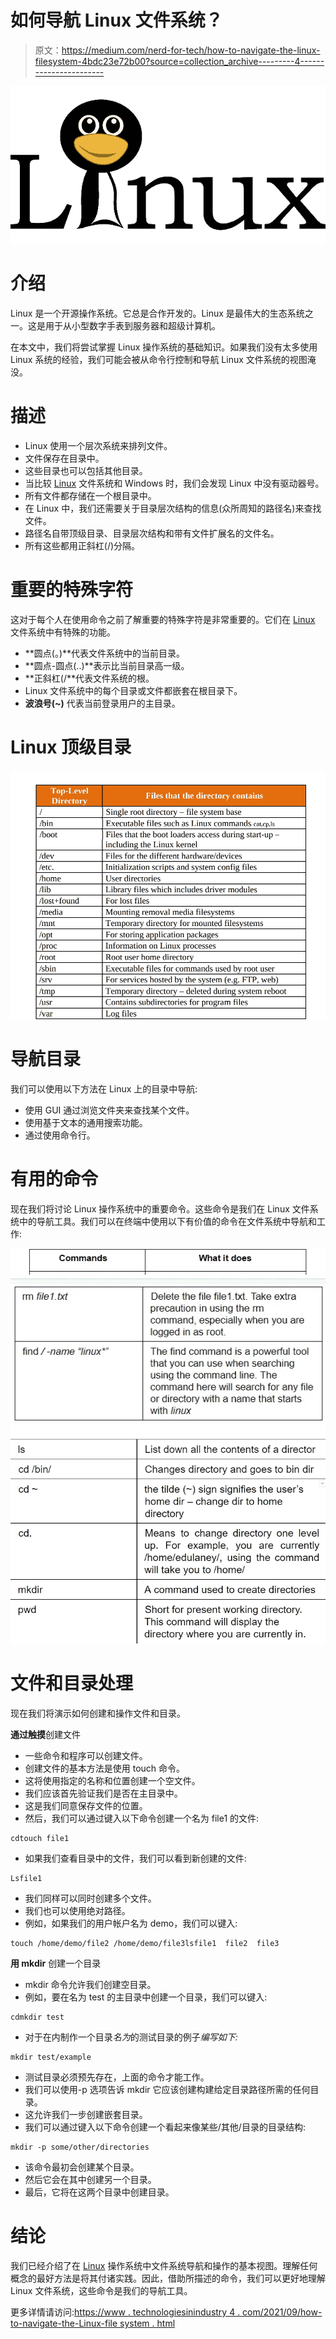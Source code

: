 # 如何导航 Linux 文件系统？

> 原文：<https://medium.com/nerd-for-tech/how-to-navigate-the-linux-filesystem-4bdc23e72b00?source=collection_archive---------4----------------------->

![](img/4ab8aee1c0fb09f77e60a16cb5938d06.png)

# 介绍

Linux 是一个开源操作系统。它总是合作开发的。Linux 是最伟大的生态系统之一。这是用于从小型数字手表到服务器和超级计算机。

在本文中，我们将尝试掌握 Linux 操作系统的基础知识。如果我们没有太多使用 Linux 系统的经验，我们可能会被从命令行控制和导航 Linux 文件系统的视图淹没。

# 描述

*   Linux 使用一个层次系统来排列文件。
*   文件保存在目录中。
*   这些目录也可以包括其他目录。
*   当比较 [Linux](https://www.technologiesinindustry4.com/2021/05/basic-linux-administration.html) 文件系统和 Windows 时，我们会发现 Linux 中没有驱动器号。
*   所有文件都存储在一个根目录中。
*   在 Linux 中，我们还需要关于目录层次结构的信息(众所周知的路径名)来查找文件。
*   路径名自带顶级目录、目录层次结构和带有文件扩展名的文件名。
*   所有这些都用正斜杠(/)分隔。

# 重要的特殊字符

这对于每个人在使用命令之前了解重要的特殊字符是非常重要的。它们在 [Linux](https://www.technologiesinindustry4.com/2021/05/basic-linux-administration.html) 文件系统中有特殊的功能。

*   **圆点(。)**代表文件系统中的当前目录。
*   **圆点-圆点(..)**表示比当前目录高一级。
*   **正斜杠(/**代表文件系统的根。
*   Linux 文件系统中的每个目录或文件都嵌套在根目录下。
*   **波浪号(~)** 代表当前登录用户的主目录。

# Linux 顶级目录

![](img/7ca7590455c89e8aa9bd4fa6fe3aea32.png)

# 导航目录

我们可以使用以下方法在 Linux 上的目录中导航:

*   使用 GUI 通过浏览文件夹来查找某个文件。
*   使用基于文本的通用搜索功能。
*   通过使用命令行。

# 有用的命令

现在我们将讨论 Linux 操作系统中的重要命令。这些命令是我们在 Linux 文件系统中的导航工具。我们可以在终端中使用以下有价值的命令在文件系统中导航和工作:

![](img/709bfb3b5d00652dd60d165a0b080adf.png)![](img/865107b804c181ab164703361559bdc3.png)![](img/14cdb01c33c7f353f5cb9774374b0f75.png)

# 文件和目录处理

现在我们将演示如何创建和操作文件和目录。

**通过触摸**创建文件

*   一些命令和程序可以创建文件。
*   创建文件的基本方法是使用 touch 命令。
*   这将使用指定的名称和位置创建一个空文件。
*   我们应该首先验证我们是否在主目录中。
*   这是我们同意保存文件的位置。
*   然后，我们可以通过键入以下命令创建一个名为 file1 的文件:

```
cdtouch file1
```

*   如果我们查看目录中的文件，我们可以看到新创建的文件:

```
Lsfile1
```

*   我们同样可以同时创建多个文件。
*   我们也可以使用绝对路径。
*   例如，如果我们的用户帐户名为 demo，我们可以键入:

```
touch /home/demo/file2 /home/demo/file3lsfile1  file2  file3
```

**用 mkdir** 创建一个目录

*   mkdir 命令允许我们创建空目录。
*   例如，要在名为 test 的主目录中创建一个目录，我们可以键入:

```
cdmkdir test
```

*   对于在内制作一个目录*名为*的测试目录的例子*编写如下:*

```
mkdir test/example
```

*   测试目录必须预先存在，上面的命令才能工作。
*   我们可以使用-p 选项告诉 mkdir 它应该创建构建给定目录路径所需的任何目录。
*   这允许我们一步创建嵌套目录。
*   我们可以通过键入以下命令创建一个看起来像某些/其他/目录的目录结构:

```
mkdir -p some/other/directories
```

*   该命令最初会创建某个目录。
*   然后它会在其中创建另一个目录。
*   最后，它将在这两个目录中创建目录。

# 结论

我们已经介绍了在 [Linux](https://www.technologiesinindustry4.com/2021/05/basic-linux-administration.html) 操作系统中文件系统导航和操作的基本视图。理解任何概念的最好方法是将其付诸实践。因此，借助所描述的命令，我们可以更好地理解 Linux 文件系统，这些命令是我们的导航工具。

更多详情请访问:[https://www . technologiesinindustry 4 . com/2021/09/how-to-navigate-the-Linux-file system . html](https://www.technologiesinindustry4.com/2021/09/how-to-navigate-the-linux-filesystem.html)